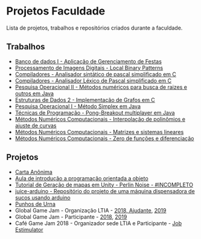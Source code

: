 # Projetos Faculdade
Lista de projetos, trabalhos e repositórios criados durante a faculdade. 

## Trabalhos

- [Banco de dados I - Aplicação de Gerenciamento de Festas](github.com/Tsukalos/projeto_bd1)
- [Processamento de Imagens Digitais - Local Binary Patterns](github.com/Tsukalos/pid-t2)
- [Compiladores - Analisador sintático de pascal simplificado em C](github.com/Tsukalos/syntax-analysis)
- [Compiladores - Analisador Léxico de Pascal simplificado em C](github.com/Tsukalos/lexical-analysis)
- [Pesquisa Operacional II - Métodos numéricos para busca de raizes e outros em Java](github.com/Tsukalos/po2-t1)
- [Estruturas de Dados 2 - Implementação de Grafos em C](github.com/Tsukalos/ed2-grafos)
- [Pesquisa Operacional I - Método Simplex em Java](github.com/Tsukalos/po1-t1-simplex)
- [Técnicas de Programação - Pong-Breakout multiplayer em Java](github.com/Tsukalos/game-java-swing-tp)
- [Métodos Numéricos Computacionais - Interpolação de polinômios e ajuste de curvas](github.com/Tsukalos/MNC-Interpol-Ajuste)
- [Métodos Numéricos Computacionais - Matrizes e sistemas lineares](github.com/Tsukalos/MNC-SisLin)
- [Métodos Numéricos Computacionais - Zero de funções e diferenciação](github.com/Tsukalos/Trab-MNC)

## Projetos

- [Carta Anônima](github.com/Tsukalos/carta-anonima)
- [Aula de introdução a programação orientada a objeto](github.com/Tsukalos/oop-lessons)
- [Tutorial de Geração de mapas em Unity - Perlin Noise - #INCOMPLETO](github.com/Tsukalos/unity-map-gen)
- [juice-arduino - Repositório do projeto de uma máquina dispensadora de sucos usando arduino](github.com/Tsukalos/juice-arduino)
- [Punhos de Urna](https://dead-battery.itch.io/punhos-de-urna-demo)
- Global Game Jam - Organização LTIA - [2018, Ajudante](https://globalgamejam.org/2018/jam-sites/ltia-laborat%C3%B3rio-de-tecnologia-da-informa%C3%A7%C3%A3o-aplicada), [2019](https://globalgamejam.org/2019/jam-sites/ltia-laborat%C3%B3rio-de-tecnologia-da-informa%C3%A7%C3%A3o-aplicada)
- Global Game Jam - Participante - [2018](https://globalgamejam.org/2018/games/pigeon-war), [2019](https://globalgamejam.org/2019/games/hometower)
- Café Game Jam 2018 - Organizador sede LTIA e Participante - [Job Estimulator](https://geleias-sucos.itch.io/job-stimulator)
